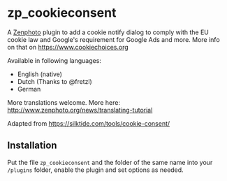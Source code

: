 # zp_cookieconsent

A [Zenphoto](http://www.zenphoto.org) plugin to add a cookie notify dialog to comply with the EU cookie law and 
Google's requirement for Google Ads and more. More info on that on https://www.cookiechoices.org

Available in following languages:
- English (native)
- Dutch (Thanks to @fretzl)
- German

More translations welcome. More here: http://www.zenphoto.org/news/translating-tutorial

Adapted from https://silktide.com/tools/cookie-consent/

## Installation

Put the file `zp_cookieconsent` and the folder of the same name into your `/plugins` folder, enable the plugin and set options as needed.
